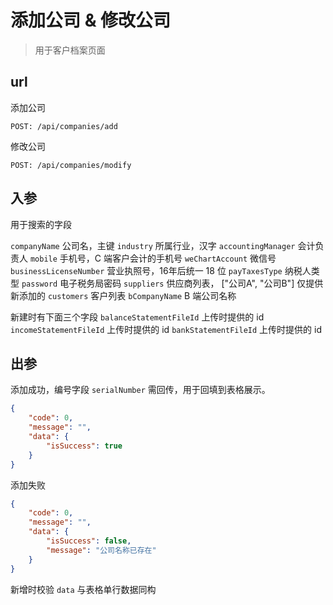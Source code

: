 # 添加公司 & 修改公司

> 用于客户档案页面

## url

添加公司
```
POST: /api/companies/add
```

修改公司
```
POST: /api/companies/modify
```
## 入参

用于搜索的字段

`companyName` 公司名，主键
`industry` 所属行业，汉字
`accountingManager` 会计负责人
`mobile` 手机号，C 端客户会计的手机号
`weChartAccount` 微信号
`businessLicenseNumber` 营业执照号，16年后统一 18 位
`payTaxesType` 纳税人类型
`password` 电子税务局密码
`suppliers` 供应商列表， ["公司A", "公司B"] 仅提供新添加的
`customers` 客户列表
`bCompanyName` B 端公司名称

新建时有下面三个字段
`balanceStatementFileId` 上传时提供的 id
`incomeStatementFileId`  上传时提供的 id
`bankStatementFileId`  上传时提供的 id

## 出参

添加成功，编号字段 `serialNumber` 需回传，用于回填到表格展示。
```json
{
    "code": 0,
    "message": "",
    "data": {
        "isSuccess": true
    }
}
```

添加失败
```json
{
    "code": 0,
    "message": "",
    "data": {
        "isSuccess": false,
        "message": "公司名称已存在"
    }
}
```

新增时校验
`data` 与表格单行数据同构

